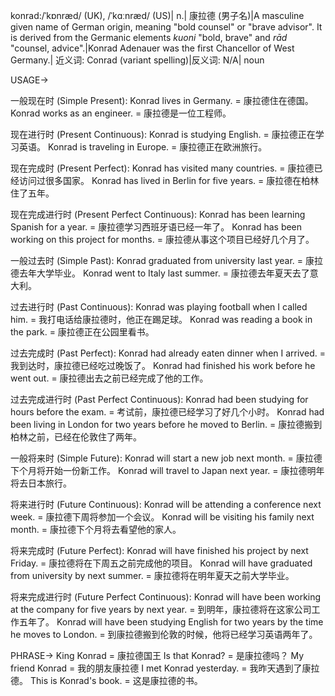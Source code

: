 konrad:/ˈkɒnræd/ (UK), /ˈkɑːnræd/ (US)| n.| 康拉德 (男子名)|A masculine given name of German origin, meaning "bold counsel" or "brave advisor".  It is derived from the Germanic elements *kuoni* "bold, brave" and *rād* "counsel, advice".|Konrad Adenauer was the first Chancellor of West Germany.| 近义词: Conrad (variant spelling)|反义词: N/A| noun

USAGE->

一般现在时 (Simple Present):
Konrad lives in Germany. = 康拉德住在德国。
Konrad works as an engineer. = 康拉德是一位工程师。

现在进行时 (Present Continuous):
Konrad is studying English. = 康拉德正在学习英语。
Konrad is traveling in Europe. = 康拉德正在欧洲旅行。

现在完成时 (Present Perfect):
Konrad has visited many countries. = 康拉德已经访问过很多国家。
Konrad has lived in Berlin for five years. = 康拉德在柏林住了五年。

现在完成进行时 (Present Perfect Continuous):
Konrad has been learning Spanish for a year. = 康拉德学习西班牙语已经一年了。
Konrad has been working on this project for months. = 康拉德从事这个项目已经好几个月了。

一般过去时 (Simple Past):
Konrad graduated from university last year. = 康拉德去年大学毕业。
Konrad went to Italy last summer. = 康拉德去年夏天去了意大利。

过去进行时 (Past Continuous):
Konrad was playing football when I called him. = 我打电话给康拉德时，他正在踢足球。
Konrad was reading a book in the park. = 康拉德正在公园里看书。

过去完成时 (Past Perfect):
Konrad had already eaten dinner when I arrived. = 我到达时，康拉德已经吃过晚饭了。
Konrad had finished his work before he went out. = 康拉德出去之前已经完成了他的工作。

过去完成进行时 (Past Perfect Continuous):
Konrad had been studying for hours before the exam. = 考试前，康拉德已经学习了好几个小时。
Konrad had been living in London for two years before he moved to Berlin. = 康拉德搬到柏林之前，已经在伦敦住了两年。

一般将来时 (Simple Future):
Konrad will start a new job next month. = 康拉德下个月将开始一份新工作。
Konrad will travel to Japan next year. = 康拉德明年将去日本旅行。


将来进行时 (Future Continuous):
Konrad will be attending a conference next week. = 康拉德下周将参加一个会议。
Konrad will be visiting his family next month. = 康拉德下个月将去看望他的家人。

将来完成时 (Future Perfect):
Konrad will have finished his project by next Friday. = 康拉德将在下周五之前完成他的项目。
Konrad will have graduated from university by next summer. = 康拉德将在明年夏天之前大学毕业。

将来完成进行时 (Future Perfect Continuous):
Konrad will have been working at the company for five years by next year. = 到明年，康拉德将在这家公司工作五年了。
Konrad will have been studying English for two years by the time he moves to London. = 到康拉德搬到伦敦的时候，他将已经学习英语两年了。


PHRASE->
King Konrad = 康拉德国王
Is that Konrad? = 是康拉德吗？
My friend Konrad = 我的朋友康拉德
I met Konrad yesterday. = 我昨天遇到了康拉德。
This is Konrad's book. = 这是康拉德的书。


